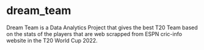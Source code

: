 # dream_team
Dream Team is a Data Analytics Project that gives the best T20 Team based on the stats of the players that are web scrapped from ESPN cric-info website in the T20 World Cup 2022.
